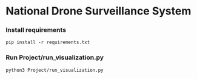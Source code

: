 # National Drone Surveillance System
### Install requirements
```
pip install -r requirements.txt
```
### Run Project/run_visualization.py
```
python3 Project/run_visualization.py
```
